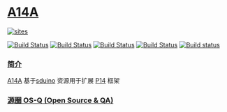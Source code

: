 # [A14A](https://github.com/OS-Q/A14A)

[![sites](http://182.61.61.133/link/resources/OSQ.png)](http://www.OS-Q.com)

[![Build Status](https://github.com/OS-Q/A14A/workflows/macos/badge.svg)](https://github.com/OS-Q/A14A/actions/workflows/macos.yml)
[![Build Status](https://github.com/OS-Q/A14A/workflows/ubuntu/badge.svg)](https://github.com/OS-Q/A14A/actions/workflows/ubuntu.yml)
[![Build Status](https://github.com/OS-Q/A14A/workflows/windows/badge.svg)](https://github.com/OS-Q/A14A/actions/workflows/windows.yml)
[![Build Status](https://travis-ci.com/OS-Q/A14A.svg?branch=master)](https://travis-ci.com/OS-Q/A14A)
[![Build status](https://ci.appveyor.com/api/projects/status/3o5quwj5fp428ho4?svg=true)](https://ci.appveyor.com/project/Qitas/a14)

### [简介](https://github.com/OS-Q/A14A/wiki)

[A14A](https://github.com/OS-Q/A14A) 基于[sduino](https://github.com/tenbaht/sduino) 资源用于扩展 [P14](https://github.com/OS-Q/P14) 框架

### [源圈 OS-Q (Open Source & QA) ](http://www.OS-Q.com)
